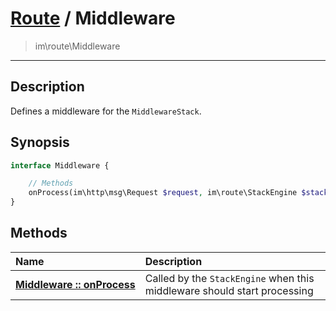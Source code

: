 # [Route](route.md) / Middleware
 > im\route\Middleware
____

## Description
Defines a middleware for the `MiddlewareStack`.

## Synopsis
```php
interface Middleware {

    // Methods
    onProcess(im\http\msg\Request $request, im\route\StackEngine $stack): im\http\msg\Response
}
```

## Methods
| Name | Description |
| :--- | :---------- |
| [__Middleware&nbsp;::&nbsp;onProcess__](route-Middleware-onProcess.md) | Called by the `StackEngine` when this middleware should start processing |
